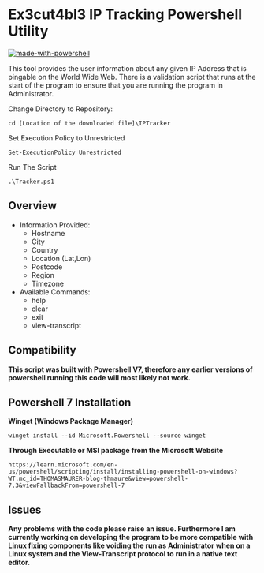 # Ex3cut4bl3 IP Tracking Powershell Utility

[![made-with-powershell](https://img.shields.io/badge/PowerShell-1f425f?logo=Powershell)](https://microsoft.com/PowerShell)

This tool provides the user information about any given IP Address that is pingable on the World Wide Web.
There is a validation script that runs at the start of the program to ensure that you are running the program in Administrator.


Change Directory to Repository:
```
cd [Location of the downloaded file]\IPTracker
```
Set Execution Policy to Unrestricted
```
Set-ExecutionPolicy Unrestricted
```
Run The Script
```
.\Tracker.ps1
```
## Overview

- Information Provided:
  - Hostname
  - City
  - Country
  - Location (Lat,Lon)
  - Postcode
  - Region
  - Timezone
- Available Commands:
  - help
  - clear
  - exit
  - view-transcript
  
## Compatibility

**This script was built with Powershell V7, therefore any earlier versions of powershell running this code will most likely not work.**

## Powershell 7 Installation

**Winget (Windows Package Manager)**
```
winget install --id Microsoft.Powershell --source winget
```
**Through Executable or MSI package from the Microsoft Website**
```
https://learn.microsoft.com/en-us/powershell/scripting/install/installing-powershell-on-windows?WT.mc_id=THOMASMAURER-blog-thmaure&view=powershell-7.3&viewFallbackFrom=powershell-7
```

## Issues

**Any problems with the code please raise an issue. Furthermore I am currently working on developing the program to be more compatible with Linux fixing components like voiding the run as Administrator when on a Linux system and the View-Transcript protocol to run in a native text editor.**

